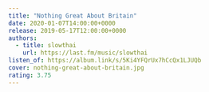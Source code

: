 ```yaml
---
title: "Nothing Great About Britain"
date: 2020-01-07T14:00:00+0000
release: 2019-05-17T12:00:00+0000
authors:
  - title: slowthai
    url: https://last.fm/music/slowthai
listen_of: https://album.link/s/5Ki4YFQrUx7hCcQx1LJUQb
cover: nothing-great-about-britain.jpg
rating: 3.75
---
```


